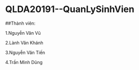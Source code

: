 # QLDA20191--QuanLySinhVien

##Thành viên:

  1.Nguyễn Văn Vũ
  
  2.Lành Văn Khánh
  
  3.Nguyễn Văn Tiến
  
  4.Trần Minh Dũng
